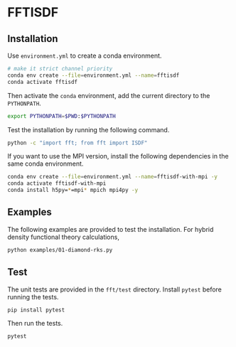 # FFTISDF

## Installation

Use `environment.yml` to create a conda environment.

```bash
# make it strict channel priority
conda env create --file=environment.yml --name=fftisdf
conda activate fftisdf
```

Then activate the `conda` environment, add the current directory to the `PYTHONPATH`.

```bash
export PYTHONPATH=$PWD:$PYTHONPATH
```

Test the installation by running the following command.

```bash
python -c "import fft; from fft import ISDF"
```

If you want to use the MPI version, install the following dependencies
in the same conda environment.

```bash
conda env create --file=environment.yml --name=fftisdf-with-mpi -y
conda activate fftisdf-with-mpi
conda install h5py=*=mpi* mpich mpi4py -y
```

## Examples

The following examples are provided to test the installation. For hybrid
density functional theory calculations,

```bash
python examples/01-diamond-rks.py
```

## Test
The unit tests are provided in the `fft/test` directory. Install `pytest`
before running the tests.

```bash
pip install pytest
```

Then run the tests.

```bash
pytest
```
